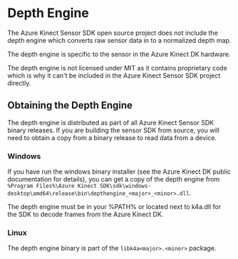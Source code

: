 # Depth Engine

The Azure Kinect Sensor SDK open source project does not include the depth engine which
converts raw sensor data in to a normalized depth map.

The depth engine is specific to the sensor in the Azure Kinect DK hardware.

The depth engine is not licensed under MIT as it contains proprietary code which is why it
can't be included in the Azure Kinect Sensor SDK project directly.

## Obtaining the Depth Engine

The depth engine is distributed as part of all Azure Kinect Sensor SDK binary releases.
If you are building the sensor SDK from source, you will need to obtain a copy from a binary
release to read data from a device.

### Windows

If you have run the windows binary installer (see the Azure Kinect DK public documentation for details), you can get a copy of the depth engine from `%Program Files%\Azure Kinect SDK\sdk\windows-desktop\amd64\release\bin\depthengine_<major>_<minor>.dll`.

The depth engine must be in your %PATH% or located next to k4a.dll for the SDK to decode
frames from the Azure Kinect DK.

### Linux

The depth engine binary is part of the `libk4a<major>.<minor>` package.
